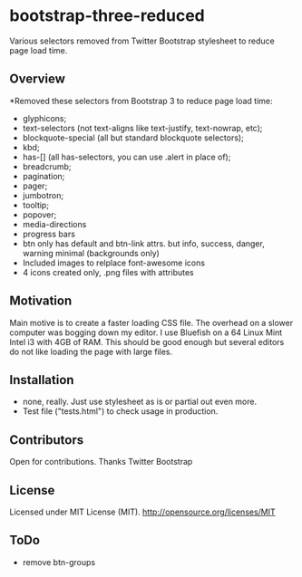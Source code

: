 # bootstrap-three-reduced
Various selectors removed from Twitter Bootstrap stylesheet to reduce page load time.
## Overview
*Removed these selectors from Bootstrap 3 to reduce page load time:
* glyphicons;
* text-selectors (not text-aligns like text-justify, text-nowrap, etc);
* blockquote-special (all but standard blockquote selectors);
* kbd;
* has-[] (all has-selectors, you can use .alert in place of);
* breadcrumb;
* pagination;
* pager;
* jumbotron;
* tooltip;
* popover;
* media-directions
* progress bars
* btn only has default and btn-link attrs. but info, success, danger, warning minimal (backgrounds only)
* Included images to relplace font-awesome icons
* 4 icons created only, .png files with attributes

## Motivation
Main motive is to create a faster loading CSS file. The overhead on a slower computer was bogging down my editor. I use Bluefish on a 64 Linux Mint Intel i3 with 4GB of RAM. This should be good enough but several editors do not like loading the page with large files.

## Installation
* none, really. Just use stylesheet as is or partial out even more.
* Test file ("tests.html") to check usage in production.

## Contributors
Open for contributions. 
Thanks Twitter Bootstrap 

## License
Licensed under MIT License (MIT). 
http://opensource.org/licenses/MIT

## ToDo
- remove btn-groups

